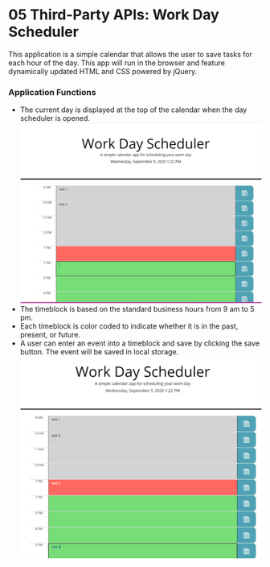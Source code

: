 # 05 Third-Party APIs: Work Day Scheduler
This application is a simple calendar that allows the user to save tasks for each hour of the day. This app will run in the browser and feature dynamically updated HTML and CSS powered by jQuery.

### Application Functions

* The current day is displayed at the top of the calendar when the day scheduler is opened.
![work day scheduler](./Assets/taskscheduler.png)
* The timeblock is based on the standard business hours from 9 am to 5 pm.
* Each timeblock is color coded to indicate whether it is in the past, present, or future.
* A user can enter an event into a timeblock and save by clicking the save button. The event will be saved in local storage.
![work day scheduler](./Assets/taskentry.png)